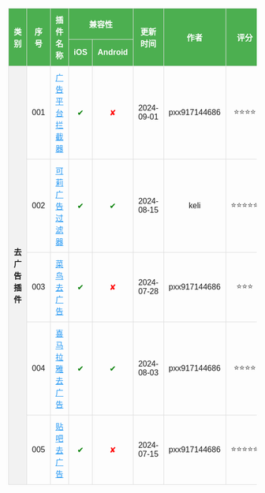 <table style="width:100%;border-collapse:collapse;text-align:center;font-family:Arial, sans-serif;">
  <!-- 表头 -->
  <thead style="background-color:#4CAF50;color:white;">
    <tr>
      <th rowspan="2" style="padding:10px;border:1px solid #ddd;">类别</th>
      <th rowspan="2" style="padding:10px;border:1px solid #ddd;">序号</th>
      <th rowspan="2" style="padding:10px;border:1px solid #ddd;">插件名称</th>
      <th colspan="2" style="padding:10px;border:1px solid #ddd;">兼容性</th>
      <th rowspan="2" style="padding:10px;border:1px solid #ddd;">更新时间</th>
      <th rowspan="2" style="padding:10px;border:1px solid #ddd;">作者</th>
      <th rowspan="2" style="padding:10px;border:1px solid #ddd;">评分</th>
    </tr>
    <tr>
      <th style="padding:10px;border:1px solid #ddd;">iOS</th>
      <th style="padding:10px;border:1px solid #ddd;">Android</th>
    </tr>
  </thead>
  <!-- 表体 -->
  <tbody>
    <tr>
      <td rowspan="5" style="padding:10px;border:1px solid #ddd;vertical-align:middle;background-color:#f2f2f2;">
        <strong>去广告插件</strong>
      </td>
      <td style="padding:10px;border:1px solid #ddd;">001</td>
      <td style="padding:10px;border:1px solid #ddd;">
        <a href="https://raw.githubusercontent.com/pxx917144686/Loon/main/Tool/Loon/Plugin/BlockAdvertisers.plugin" target="_blank" style="color:#2196F3;">广告平台拦截器</a>
      </td>
      <td style="padding:10px;border:1px solid #ddd;color:green;">✔</td>
      <td style="padding:10px;border:1px solid #ddd;color:red;">✘</td>
      <td style="padding:10px;border:1px solid #ddd;">2024-09-01</td>
      <td style="padding:10px;border:1px solid #ddd;">pxx917144686</td>
      <td style="padding:10px;border:1px solid #ddd;">⭐⭐⭐⭐</td>
    </tr>
    <tr>
      <td style="padding:10px;border:1px solid #ddd;">002</td>
      <td style="padding:10px;border:1px solid #ddd;">
        <a href="https://raw.githubusercontent.com/pxx917144686/Loon/main/Tool/Loon/Plugin/Remove_ads_by_keli.plugin" target="_blank" style="color:#2196F3;">可莉广告过滤器</a>
      </td>
      <td style="padding:10px;border:1px solid #ddd;color:green;">✔</td>
      <td style="padding:10px;border:1px solid #ddd;color:green;">✔</td>
      <td style="padding:10px;border:1px solid #ddd;">2024-08-15</td>
      <td style="padding:10px;border:1px solid #ddd;">keli</td>
      <td style="padding:10px;border:1px solid #ddd;">⭐⭐⭐⭐⭐</td>
    </tr>
    <tr>
      <td style="padding:10px;border:1px solid #ddd;">003</td>
      <td style="padding:10px;border:1px solid #ddd;">
        <a href="https://raw.githubusercontent.com/pxx917144686/Loon/main/Tool/Loon/Plugin/Cainiao_remove_ads.plugin" target="_blank" style="color:#2196F3;">菜鸟去广告</a>
      </td>
      <td style="padding:10px;border:1px solid #ddd;color:green;">✔</td>
      <td style="padding:10px;border:1px solid #ddd;color:red;">✘</td>
      <td style="padding:10px;border:1px solid #ddd;">2024-07-28</td>
      <td style="padding:10px;border:1px solid #ddd;">pxx917144686</td>
      <td style="padding:10px;border:1px solid #ddd;">⭐⭐⭐</td>
    </tr>
    <tr>
      <td style="padding:10px;border:1px solid #ddd;">004</td>
      <td style="padding:10px;border:1px solid #ddd;">
        <a href="https://raw.githubusercontent.com/pxx917144686/Loon/main/Tool/Loon/Plugin/Himalaya_remove_ads.plugin" target="_blank" style="color:#2196F3;">喜马拉雅去广告</a>
      </td>
      <td style="padding:10px;border:1px solid #ddd;color:green;">✔</td>
      <td style="padding:10px;border:1px solid #ddd;color:green;">✔</td>
      <td style="padding:10px;border:1px solid #ddd;">2024-08-03</td>
      <td style="padding:10px;border:1px solid #ddd;">pxx917144686</td>
      <td style="padding:10px;border:1px solid #ddd;">⭐⭐⭐⭐</td>
    </tr>
    <tr>
      <td style="padding:10px;border:1px solid #ddd;">005</td>
      <td style="padding:10px;border:1px solid #ddd;">
        <a href="https://raw.githubusercontent.com/pxx917144686/Loon/main/Tool/Loon/Plugin/Tieba_remove_ads.plugin" target="_blank" style="color:#2196F3;">贴吧去广告</a>
      </td>
      <td style="padding:10px;border:1px solid #ddd;color:green;">✔</td>
      <td style="padding:10px;border:1px solid #ddd;color:red;">✘</td>
      <td style="padding:10px;border:1px solid #ddd;">2024-07-15</td>
      <td style="padding:10px;border:1px solid #ddd;">pxx917144686</td>
      <td style="padding:10px;border:1px solid #ddd;">⭐⭐⭐⭐⭐</td>
    </tr>
  </tbody>
</table>
